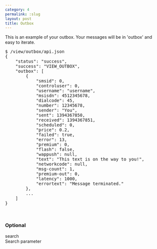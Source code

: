```yaml
---
category: 4
permalink: :slug
layout: post
title: Outbox
---
```

<p>This is an example of your outbox. Your messages will be in 'outbox' and easy to iterate.</p>
<div class="highlight bg-success"><pre class="bg-success">
$ /view/outbox/api.json
{
	"status": "success",
	"success": "VIEW_OUTBOX",
	"outbox": [
		{
			"smsid": 0,
			"controluser": 0,
			"username": "username",
			"msisdn": 4512345678,
			"dialcode": 45,
			"number": 12345678,
			"sender": "You",
			"sent": 1394367850,
			"received": 1394367851,
			"scheduled": 0,
			"price": 0.2,
			"failed": true,
			"error": 13,
			"premium": 0,
			"flash": false,
			"wappush": null,
			"text": "This text is on the way to you!",
			"networkcode": null,
			"msg-count": 1,
			"premium-out": 0,
			"latency": 1000,
			"errortext": "Message terminated."
		},
		...
	]
}
</pre></div>
<br />





<h3>
	<span class="label label-default">Optional</span>
</h3>


<span class="text-primary">search</span><br />
<span class="m-l-2">Search parameter</span>